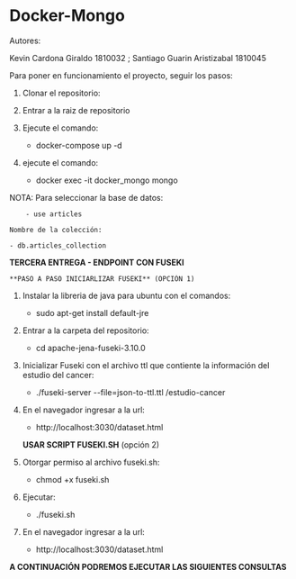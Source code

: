 # Docker-Mongo

Autores:

Kevin Cardona Giraldo 1810032 ;
Santiago Guarin Aristizabal 1810045

Para poner en funcionamiento el proyecto, seguir los pasos:

1. Clonar el repositorio:

2. Entrar a la raiz de repositorio
   	 
3. Ejecute el comando: 
	
	- docker-compose up -d

4. ejecute el comando: 
	
	- docker exec -it docker_mongo mongo


NOTA:
	Para seleccionar la base de datos:
 
		- use articles

	Nombre de la colección:
	
	- db.articles_collection


**TERCERA ENTREGA - ENDPOINT CON FUSEKI**

	**PASO A PASO INICIARLIZAR FUSEKI** (OPCIÓN 1) 
1) Instalar  la libreria  de java para ubuntu con el comandos:
	- sudo apt-get install default-jre
2) Entrar a la carpeta del repositorio:
 	- cd apache-jena-fuseki-3.10.0
3) Inicializar Fuseki con el archivo ttl que contiente la información del estudio del cancer:
	- ./fuseki-server --file=json-to-ttl.ttl /estudio-cancer
4) En el navegador ingresar a la url:
	- http://localhost:3030/dataset.html

	**USAR SCRIPT FUSEKI.SH** (opción 2)

1) Otorgar permiso al archivo fuseki.sh:
	- chmod +x fuseki.sh
2) Ejecutar:
	- ./fuseki.sh
3) En el navegador ingresar a la url:
	- http://localhost:3030/dataset.html

**A CONTINUACIÓN PODREMOS  EJECUTAR LAS SIGUIENTES CONSULTAS**


